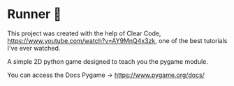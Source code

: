 # Runner 🏃

This project was created with the help of Clear Code, https://www.youtube.com/watch?v=AY9MnQ4x3zk, one of the best tutorials I've ever watched.

A simple 2D python game designed to teach you the pygame module.

You can access the Docs Pygame -> https://www.pygame.org/docs/
